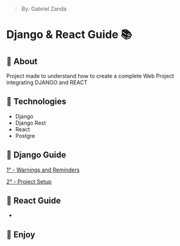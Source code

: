 > By: Gabriel Zanda

# Django & React Guide 📚

## 📌 About

Project made to understand how to create a complete Web Project integrating DJANGO and REACT

## 📌 Technologies

-   Django
-   Django Rest
-   React
-   Postgre

## 📌 Django Guide

[1° - Warnings and Reminders](/>%20DJANGO%20GUIDE/0.Warnings%20and%20Reminders.md)

[2° - Project Setup](/>%20DJANGO%20GUIDE/1.%20Project%20Setup.md)

## 📌 React Guide

- 

## 📌 Enjoy
